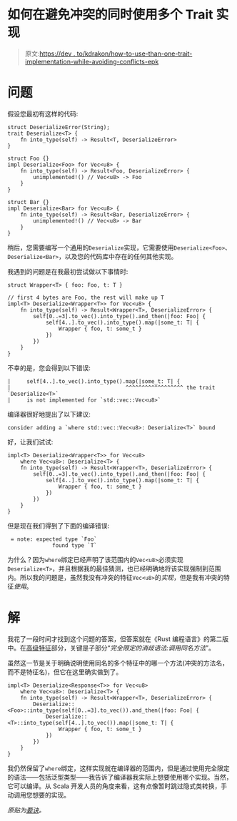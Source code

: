 # 如何在避免冲突的同时使用多个 Trait 实现

> 原文:[https://dev . to/kdrakon/how-to-use-than-one-trait-implementation-while-avoiding-conflicts-epk](https://dev.to/kdrakon/how-to-use-more-than-one-trait-implementation-while-avoiding-conflicts-epk)

# [](#problem)问题

假设您最初有这样的代码:

```
struct DeserializeError(String);
trait Deserialize<T> {
    fn into_type(self) -> Result<T, DeserializeError>
}

struct Foo {}
impl Deserialize<Foo> for Vec<u8> {
    fn into_type(self) -> Result<Foo, DeserializeError> {
        unimplemented!() // Vec<u8> -> Foo
    }
}

struct Bar {}
impl Deserialize<Bar> for Vec<u8> {
    fn into_type(self) -> Result<Bar, DeserializeError> {
        unimplemented!() // Vec<u8> -> Bar
    }
} 
```

稍后，您需要编写一个通用的`Deserialize`实现，它需要使用`Deserialize<Foo>`、`Deserialize<Bar>`，以及您的代码库中存在的任何其他实现。

我遇到的问题是在我最初尝试做以下事情时:

```
struct Wrapper<T> { foo: Foo, t: T }

// first 4 bytes are Foo, the rest will make up T
impl<T> Deserialize<Wrapper<T>> for Vec<u8> {
    fn into_type(self) -> Result<Wrapper<T>, DeserializeError> {
        self[0..=3].to_vec().into_type().and_then(|foo: Foo| {
            self[4..].to_vec().into_type().map(|some_t: T| {
                Wrapper { foo, t: some_t }
            })
        })
    }
} 
```

不幸的是，您会得到以下错误:

```
|     self[4..].to_vec().into_type().map(|some_t: T| {
|                                    ^^^^^^^^^^^^^^^^^^ the trait `Deserialize<T>` 
|     is not implemented for `std::vec::Vec<u8>` 
```

编译器很好地提出了以下建议:

```
consider adding a `where std::vec::Vec<u8>: Deserialize<T>` bound 
```

好，让我们试试:

```
impl<T> Deserialize<Wrapper<T>> for Vec<u8>
    where Vec<u8>: Deserialize<T> {
    fn into_type(self) -> Result<Wrapper<T>, DeserializeError> {
        self[0..=3].to_vec().into_type().and_then(|foo: Foo| {
            self[4..].to_vec().into_type().map(|some_t: T| {
                Wrapper { foo, t: some_t }
            })
        })
    }
} 
```

但是现在我们得到了下面的编译错误:

```
 = note: expected type `Foo`
              found type `T` 
```

为什么？因为`where`绑定已经声明了该范围内的`Vec<u8>`必须实现`Deserialize<T>`，并且根据我的最佳猜测，也已经明确地将该实现强制到范围内。所以我的问题是，虽然我没有冲突的特征`Vec<u8>`的*实现*，但是我有冲突的特征*使用*。

# [](#solution)解

我花了一段时间才找到这个问题的答案，但答案就在《Rust 编程语言》的第二版中。在[高级特征](https://doc.rust-lang.org/book/ch19-03-advanced-traits.html)部分，关键是子部分“*完全限定的消歧语法:调用同名方法*”。

虽然这一节是关于明确说明使用同名的多个特征中的哪一个方法(冲突的方法名，而不是特征名)，但它在这里确实做到了。

```
impl<T> Deserialize<Response<T>> for Vec<u8>
    where Vec<u8>: Deserialize<T> {
    fn into_type(self) -> Result<Wrapper<T>, DeserializeError> {
        Deserialize::<Foo>::into_type(self[0..=3].to_vec()).and_then(|foo: Foo| {
            Deserialize::<T>::into_type(self[4..].to_vec()).map(|some_t: T| {
                Wrapper { foo, t: some_t }
            })
        })
    }
} 
```

我仍然保留了`where`绑定，这样实现就在编译器的范围内，但是通过使用完全限定的语法——包括泛型类型——我告诉了编译器我实际上想要使用哪个实现。当然，它可以编译。从 Scala 开发人员的角度来看，这有点像暂时跳过隐式类转换，手动调用您想要的实现。

*原贴为[要诀](https://gist.github.com/kdrakon/ff44b55ea0baa012382b9590362d5fef)。*